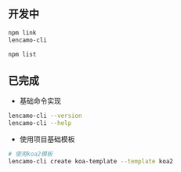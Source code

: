 ## 开发中

```sh
npm link
lencamo-cli

npm list
```

## 已完成

- 基础命令实现

```sh
lencamo-cli --version
lencamo-cli --help
```

- 使用项目基础模板

```sh
# 使用koa2模板
lencamo-cli create koa-template --template koa2
```
